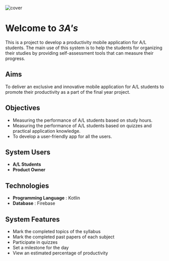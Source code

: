 
![cover](https://ibb.co/MkmKsCC)

# Welcome to ***3A's***

This is a project to develop a productivity mobile application for A/L students. The main use of this system is to help the students for organizing their studies by providing self-assessment tools that can measure their progress.

## Aims

To deliver an exclusive and innovative mobile application for A/L students to promote their productivity as a part of the final year project.​

## Objectives

 - Measuring the performance of A/L students based on study hours.​
 - Measuring the performance of A/L students based on quizzes and practical application knowledge.​
 - To develop a user-friendly app for all the users​.
 
 ## System Users

 - **A/L Students**
 - **Product Owner**
 
 ## Technologies

 - **Programming Language** : Kotlin
 - **Database** : Firebase
 
 ## System Features

 - Mark the completed topics of the syllabus
 - Mark the completed past papers of each subject
 - Participate in quizzes
 - Set a milestone for the day
 - View an estimated percentage of productivity
 
 
